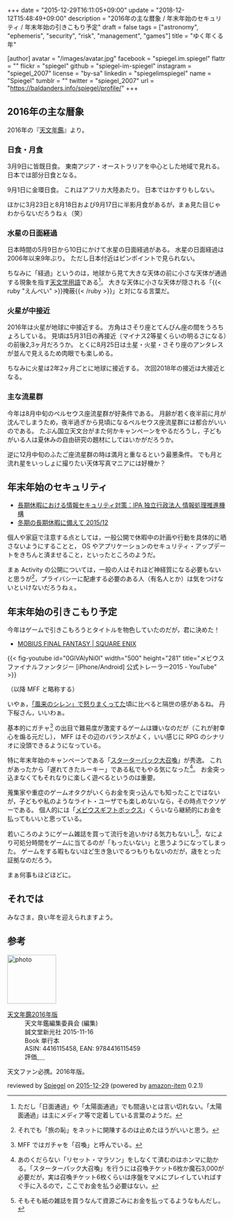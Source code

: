 +++
date = "2015-12-29T16:11:05+09:00"
update = "2018-12-12T15:48:49+09:00"
description = "2016年の主な暦象 / 年末年始のセキュリティ / 年末年始の引きこもり予定"
draft = false
tags = ["astronomy", "ephemeris", "security", "risk", "management", "games"]
title = "ゆく年くる年"

[author]
  avatar = "/images/avatar.jpg"
  facebook = "spiegel.im.spiegel"
  flattr = ""
  flickr = "spiegel"
  github = "spiegel-im-spiegel"
  instagram = "spiegel_2007"
  license = "by-sa"
  linkedin = "spiegelimspiegel"
  name = "Spiegel"
  tumblr = ""
  twitter = "spiegel_2007"
  url = "https://baldanders.info/spiegel/profile/"
+++

## 2016年の主な暦象

2016年の『[天文年鑑](https://www.amazon.co.jp/exec/obidos/ASIN/4416115458/baldandersinf-22/)』より。

### 日食・月食

3月9日に皆既日食。
東南アジア・オーストラリアを中心とした地域で見れる。
日本では部分日食となる。

9月1日に金環日食。
これはアフリカ大陸あたり。
日本ではかすりもしない。

ほかに3月23日と8月18日および9月17日に半影月食があるが，まぁ見た目じゃわからないだろうねぇ（笑）

### 水星の日面経過

日本時間の5月9日から10日にかけて水星の日面経過がある。
水星の日面経過は2006年以来9年ぶり。
ただし日本付近はピンポイントで見られない。

ちなみに「経過」というのは，地球から見て大きな天体の前に小さな天体が通過する現象を指す[天文学用語](http://optik2.mtk.nao.ac.jp/~somamt/notes/transit.htm)である[^e]。
大きな天体に小さな天体が隠される「{{< ruby "えんぺい" >}}掩蔽{{< /ruby >}}」と対になる言葉だ。

[^e]: ただし「日面通過」や「太陽面通過」でも間違いとは言い切れない。「太陽面通過」は主にメディア等で定着している言葉のようだ。

### 火星が中接近

2016年は火星が地球に中接近する。
方角はさそり座とてんびん座の間をうろちょろしている。
見頃は5月31日の再接近（マイナス2等星くらいの明るさになる）の前後2,3ヶ月だろうか。
とくに8月25日は土星・火星・さそり座のアンタレスが並んで見えるため肉眼でも楽しめる。

ちなみに火星は2年2ヶ月ごとに地球に接近する。
次回2018年の接近は大接近となる。

### 主な流星群

今年は8月中旬のペルセウス座流星群が好条件である。
月齢が若く夜半前に月が沈んでしまうため，夜半過ぎから見頃になるペルセウス座流星群には都合がいいのである。
たぶん国立天文台がまた何かキャンペーンをやるだろうし，子どもがいる人は夏休みの自由研究の題材にしてはいかがだろうか。

逆に12月中旬のふたご座流星群の時は満月と重なるという最悪条件。
でも月と流れ星をいっしょに撮りたい天体写真マニアには好機か？

## 年末年始のセキュリティ

- [長期休暇における情報セキュリティ対策：IPA 独立行政法人 情報処理推進機構](https://www.ipa.go.jp/security/measures/vacation.html)
- [冬期の長期休暇に備えて 2015/12](https://www.jpcert.or.jp/pr/2015/pr150006.html)

個人や家庭で注意する点としては，一般公開で休暇中の計画や行動を具体的に晒さないようにすることと， OS やアプリケーションのセキュリティ・アップデートをきちんと済ませること，といったところのようだ。

まぁ Activity の公開については，一般の人はそれほど神経質になる必要もないと思うが[^j]，プライバシーに配慮する必要のある人（有名人とか）は気をつけないといけないだろうねぇ。

[^j]: それでも「旅の恥」をネットに開陳するのは止めたほうがいいと思う。

## 年末年始の引きこもり予定

今年はゲームで引きこもろうとタイトルを物色していたのだが，君に決めた！

- [MOBIUS FINAL FANTASY | SQUARE ENIX](http://www.jp.square-enix.com/MOBIUSFF/)

{{< fig-youtube id="0GlVAlyNi0I" width="500" height="281" title="メビウス ファイナルファンタジー [iPhone/Android] 公式トレーラー2015 - YouTube" >}}

（以降 MFF と略称する）

いやぁ，[「風来のシレン」で怒りまくってた](https://baldanders.info/spiegel/log2/000561.shtml)頃に比べると隔世の感があるね。
丹下桜さん，いいわぁ。

基本的にガチャ[^s] の出目で難易度が激変するゲームは嫌いなのだが（これが射幸心を煽る元だし）， MFF はその辺のバランスがよく，いい感じに RPG のシナリオに没頭できるようになっている。

[^s]: MFF ではガチャを「召喚」と呼んでいる。

特に年末年始のキャンペーンである「[スターターパック大召喚](http://www.finalfantasy.jp/mobius/information/2015/12/06/d4c1ad0f7cda4f73b7118fa4d93a90a4ec5129f2.html)」が秀逸。
これがあったから「遅れてきたルーキー」である私でもやる気になった[^a]。
お金突っ込まなくてもそれなりに楽しく遊べるというのは重要。

[^a]: あのくだらない「リセット・マラソン」をしなくて済むのはホンマに助かる。「スターターパック大召喚」を行うには召喚チケット6枚か魔石3,000が必要だが，実は召喚チケット6枚くらいは序盤をマメにプレイしていればすぐ手に入るので，ここでお金を払う必要はない。

蒐集家や重症のゲームオタクがいくらお金を突っ込んでも知ったことではないが，子どもや私のようなライト・ユーザでも楽しめないなら，その時点でクソゲーである。
個人的には「[メビウスギフトボックス](http://www.jp.square-enix.com/MOBIUSFF/system/other.html)」くらいなら継続的にお金を払ってもいいと思っている。

若いころのようにゲーム雑誌を買って流行を追いかける気力もないし[^m]，なにより可処分時間をゲームに当てるのが「もったいない」と思うようになってしまった。
ゲームをする暇もないほど生き急いでるつもりもないのだが，歳をとった証拠なのだろう。

[^m]: そもそも紙の雑誌を買うなんて資源ごみにお金を払ってるようなもんだし。

まぁ何事もほどほどに。

## それでは

みなさま，良い年を迎えられますよう。

## 参考

<div class="hreview">
  <div class="photo"><a class="item url" href="https://www.amazon.co.jp/%E5%A4%A9%E6%96%87%E5%B9%B4%E9%91%912016%E5%B9%B4%E7%89%88-%E5%A4%A9%E6%96%87%E5%B9%B4%E9%91%91%E7%B7%A8%E9%9B%86%E5%A7%94%E5%93%A1%E4%BC%9A/dp/4416115458?SubscriptionId=AKIAJYVUJ3DMTLAECTHA&tag=baldandersinf-22&linkCode=xm2&camp=2025&creative=165953&creativeASIN=4416115458"><img src="https://images-fe.ssl-images-amazon.com/images/I/51XoyiTnmFL._SL160_.jpg" width="112" alt="photo"></a></div>
  <dl class="fn">
    <dt><a href="https://www.amazon.co.jp/%E5%A4%A9%E6%96%87%E5%B9%B4%E9%91%912016%E5%B9%B4%E7%89%88-%E5%A4%A9%E6%96%87%E5%B9%B4%E9%91%91%E7%B7%A8%E9%9B%86%E5%A7%94%E5%93%A1%E4%BC%9A/dp/4416115458?SubscriptionId=AKIAJYVUJ3DMTLAECTHA&tag=baldandersinf-22&linkCode=xm2&camp=2025&creative=165953&creativeASIN=4416115458">天文年鑑2016年版</a></dt>
	<dd>天文年鑑編集委員会 (編集)</dd>
    <dd>誠文堂新光社 2015-11-16</dd>
    <dd>Book 単行本</dd>
    <dd>ASIN: 4416115458, EAN: 9784416115459</dd>
    <dd>評価<abbr class="rating fa-sm" title="5">&nbsp;<i class="fas fa-star"></i>&nbsp;<i class="fas fa-star"></i>&nbsp;<i class="fas fa-star"></i>&nbsp;<i class="fas fa-star"></i>&nbsp;<i class="fas fa-star"></i></abbr></dd>
  </dl>
  <p class="description">天文ファン必携。2016年版。</p>
  <p class="powered-by" >reviewed by <a href='#maker' class='reviewer'>Spiegel</a> on <abbr class="dtreviewed" title="2015-12-29">2015-12-29</abbr> (powered by <a href="https://github.com/spiegel-im-spiegel/amazon-item" >amazon-item</a> 0.2.1)</p>
</div>
